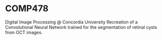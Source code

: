 # COMP478

Digital Image Processing @ Concordia University
Recreation of a Convolutional Neural Network trained for the segmentation of retinal cysts from OCT images.
